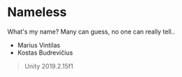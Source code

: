 # Nameless
What's my name?
Many can guess, no one can really tell..

* Marius Vintilas
* Kostas Budrevičius
> Unity 2019.2.15f1
